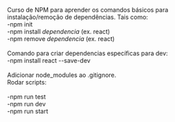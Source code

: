 Curso de NPM para aprender os comandos básicos para instalação/remoção de dependências. Tais como: <br />
-npm init <br />
-npm install _dependencia_ (ex. react) <br />
-npm remove _dependencia_ (ex. react) <br />
<br />
Comando para criar dependencias específicas para dev: <br />
-npm install react --save-dev <br />
<br />
Adicionar node_modules ao .gitignore.
<br />
Rodar scripts: <br />
<br />
-npm run test <br />
-npm run dev <br />
-npm run start <br />

